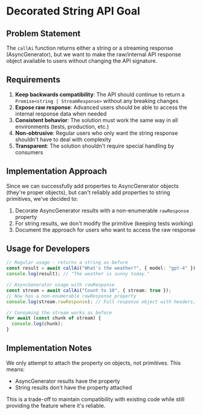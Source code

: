 # Decorated String API Goal

## Problem Statement

The `callAi` function returns either a string or a streaming response (AsyncGenerator), but we want to make the raw/internal API response object available to users without changing the API signature.

## Requirements

1. **Keep backwards compatibility**: The API should continue to return a `Promise<string | StreamResponse>` without any breaking changes
2. **Expose raw response**: Advanced users should be able to access the internal response data when needed
3. **Consistent behavior**: The solution must work the same way in all environments (tests, production, etc.)
4. **Non-obtrusive**: Regular users who only want the string response shouldn't have to deal with complexity
5. **Transparent**: The solution shouldn't require special handling by consumers

## Implementation Approach

Since we can successfully add properties to AsyncGenerator objects (they're proper objects), but can't reliably add properties to string primitives, we've decided to:

1. Decorate AsyncGenerator results with a non-enumerable `rawResponse` property
2. For string results, we don't modify the primitive (keeping tests working)
3. Document the approach for users who want to access the raw response

## Usage for Developers

```typescript
// Regular usage - returns a string as before
const result = await callAi("What's the weather?", { model: "gpt-4" });
console.log(result); // "The weather is sunny today."

// AsyncGenerator usage with rawResponse
const stream = await callAi("Count to 10", { stream: true });
// Now has a non-enumerable rawResponse property
console.log(stream.rawResponse); // Full response object with headers, etc.

// Consuming the stream works as before
for await (const chunk of stream) {
  console.log(chunk);
}
```

## Implementation Notes

We only attempt to attach the property on objects, not primitives. This means:

- AsyncGenerator results have the property
- String results don't have the property attached

This is a trade-off to maintain compatibility with existing code while still providing the feature where it's reliable.
